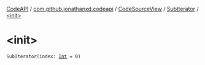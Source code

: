 [CodeAPI](../../../index.md) / [com.github.jonathanxd.codeapi](../../index.md) / [CodeSourceView](../index.md) / [SubIterator](index.md) / [&lt;init&gt;](.)

# &lt;init&gt;

`SubIterator(index: `[`Int`](https://kotlinlang.org/api/latest/jvm/stdlib/kotlin/-int/index.html)` = 0)`